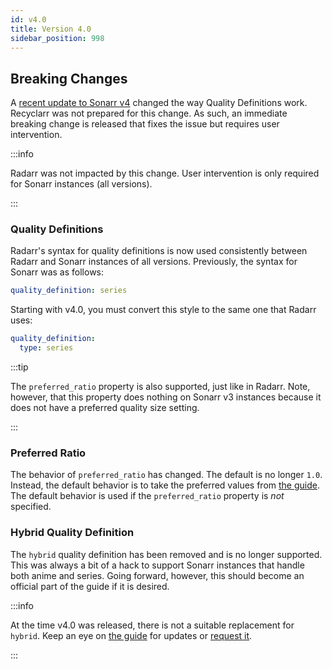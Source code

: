 ```yaml
---
id: v4.0
title: Version 4.0
sidebar_position: 998
---
```


## Breaking Changes

A [recent update to Sonarr v4][commit] changed the way Quality Definitions work. Recyclarr was not
prepared for this change. As such, an immediate breaking change is released that fixes the issue but
requires user intervention.

:::info

Radarr was not impacted by this change. User intervention is only required for Sonarr instances (all
versions).

:::

[commit]: https://github.com/Sonarr/Sonarr/commit/d08f33ae213bb5a94b6b6aa8f6f1e780a7a9835f

### Quality Definitions

Radarr's syntax for quality definitions is now used consistently between Radarr and Sonarr instances
of all versions. Previously, the syntax for Sonarr was as follows:

```yml
quality_definition: series
```

Starting with v4.0, you must convert this style to the same one that Radarr uses:

```yml
quality_definition:
  type: series
```

:::tip

The `preferred_ratio` property is also supported, just like in Radarr. Note, however, that this
property does nothing on Sonarr v3 instances because it does not have a preferred quality size
setting.

:::

### Preferred Ratio

The behavior of `preferred_ratio` has changed. The default is no longer `1.0`. Instead, the default
behavior is to take the preferred values from [the guide][sizejson]. The default behavior is used if
the `preferred_ratio` property is *not* specified.

[sizejson]: https://github.com/TRaSH-/Guides/tree/master/docs/json/sonarr/quality-size

### Hybrid Quality Definition

The `hybrid` quality definition has been removed and is no longer supported. This was always a bit
of a hack to support Sonarr instances that handle both anime and series. Going forward, however,
this should become an official part of the guide if it is desired.

:::info

At the time v4.0 was released, there is not a suitable replacement for `hybrid`. Keep an eye on [the
guide][guide] for updates or [request it][request].

[guide]: https://trash-guides.info/Sonarr/Sonarr-Quality-Settings-File-Size/
[request]: https://github.com/TRaSH-/Guides/issues

:::
